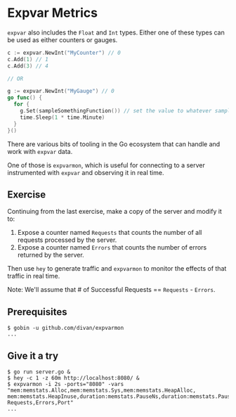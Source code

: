 # Expvar Metrics

`expvar` also includes the `Float` and `Int` types. Either one of these types can be used as either counters or gauges.

```go
c := expvar.NewInt("MyCounter") // 0
c.Add(1) // 1
c.Add(3) // 4

// OR

g := expvar.NewInt("MyGauge") // 0
go func() {
  for {
    g.Set(sampleSomethingFunction()) // set the value to whatever sampleSomethingFunc() returns
    time.Sleep(1 * time.Minute)
  }
}()
```

There are various bits of tooling in the Go ecosystem that can handle and work with `expvar` data.

One of those is `expvarmon`, which is useful for connecting to a server instrumented with `expvar` and observing it in real time.

## Exercise

Continuing from the last exercise, make a copy of the server and modify it to:

1. Expose a counter named `Requests` that counts the number of all requests processed by the server.
1. Expose a counter named `Errors` that counts the number of errors returned by the server.

Then use `hey` to generate traffic and `expvarmon` to monitor the effects of that traffic in real time.

Note: We'll assume that # of Successful Requests == `Requests` - `Errors`.

## Prerequisites

```console
$ gobin -u github.com/divan/expvarmon
...
```

## Give it a try

```console
$ go run server.go &
$ hey -c 1 -z 60m http://localhost:8080/ &
$ expvarmon -i 2s -ports="8080" -vars "mem:memstats.Alloc,mem:memstats.Sys,mem:memstats.HeapAlloc,
mem:memstats.HeapInuse,duration:memstats.PauseNs,duration:memstats.PauseTotalNs,
Requests,Errors,Port"
...
```
